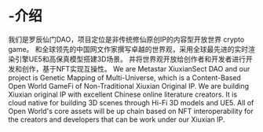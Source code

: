 # -介绍
我们是罗辰仙门DAO，项目定位是非传统修仙原创IP的内容型开放世界 crypto game。
和全球领先的中国网文作家撰写卓越的世界观，采用全球最先进的实时渲染引擎UE5和高保真模型搭建3D场景。
并将世界观开放给创作者和开发者进行开发和创作，基于NFT实现互操性。
We are Metastar XiuxianSect DAO and our project is Genetic Mapping of Multi-Universe, which is a Content-Based Open World GameFi of Non-Traditional Xiuxian Original IP.
We are building Xiuxian original IP with excellent Chinese online literature creators. It is cloud native for building 3D scenes through Hi-Fi 3D models and UE5.
All of Open World's core assets will be up chain based on NFT interoperability for the creators and developers that can be work under our Xiuxian IP.
